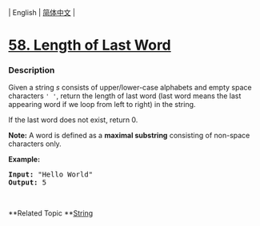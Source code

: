 | English | [简体中文](README.md) |

# [58. Length of Last Word](https://leetcode-cn.com/problems/length-of-last-word)
 ### Description
<p>Given a string <i>s</i> consists of upper/lower-case alphabets and empty space characters <code>&#39; &#39;</code>, return the length of last word (last word means the last appearing word if we loop from left to right) in the string.</p>

<p>If the last word does not exist, return 0.</p>

<p><b>Note:</b> A word is defined as a <strong>maximal substring</strong> consisting&nbsp;of non-space characters only.</p>

<p><b>Example:</b></p>

<pre>
<b>Input:</b> &quot;Hello World&quot;
<b>Output:</b> 5
</pre>

<p>&nbsp;</p>

**Related Topic	**[String](https://leetcode-cn.com/tag/string) 